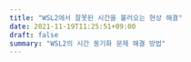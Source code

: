 ```yaml
---
title: "WSL2에서 잘못된 시간을 불러오는 현상 해결"
date: 2021-11-19T11:25:51+09:00
draft: false
summary: "WSL2의 시간 동기화 문제 해결 방법"
---
```


